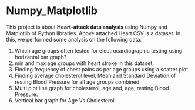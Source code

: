 # Numpy_Matplotlib

This project is about **Heart-attack data analysis** using Numpy and Matplotlib of Python libraries.
Above attached Heart.CSV is a dataset. In this, we performed some analysis on the following data.
1) Which age groups often tested for electrocardiographic testing using horizantal bar graph?
2) min and max age groups with heart stroke in this dataset.
3) Finding frequency of chest pains as per age groups using a scatter plot.
4) Finding average cholesterol level, Mean and Standard Deviation of resting Blood Pressure for all age groups combined.
5) Multi plot line graph for cholesterol, age and, age, resting Blood Pressure.
6) Vertical bar graph for Age Vs Cholesterol.
